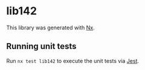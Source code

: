 # lib142

This library was generated with [Nx](https://nx.dev).

## Running unit tests

Run `nx test lib142` to execute the unit tests via [Jest](https://jestjs.io).

